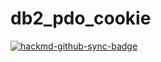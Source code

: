 # db2_pdo_cookie

[![hackmd-github-sync-badge](https://hackmd.io/-_YMTvdzQ8-fzHOZZjF75A/badge)](https://hackmd.io/-_YMTvdzQ8-fzHOZZjF75A)
